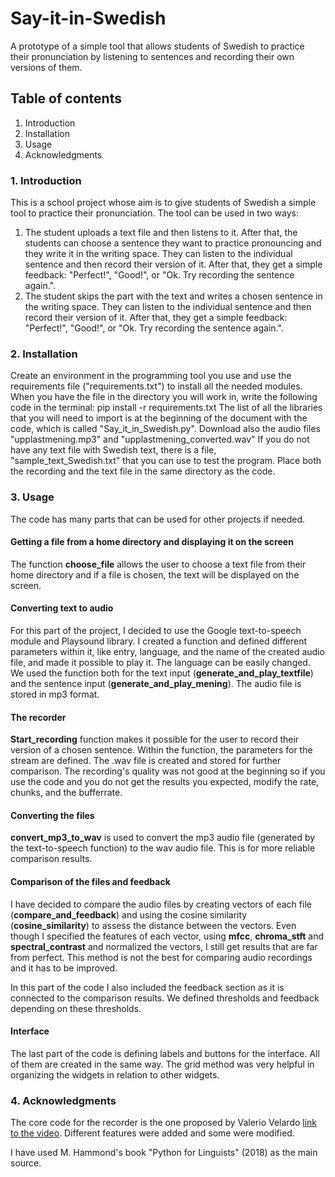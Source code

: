 # Say-it-in-Swedish

A prototype of a simple tool that allows students of Swedish to practice their pronunciation by listening to sentences and recording their own versions of them. 

## Table of contents  
1. Introduction
2. Installation
3. Usage
4. Acknowledgments


### 1. Introduction
This is a school project whose aim is to give students of Swedish a simple tool to practice their pronunciation.
The tool can be used in two ways:
1. The student uploads a text file and then listens to it. After that, the students can choose a sentence they want to practice pronouncing and they write it in the writing space. They can listen to the individual sentence and then record their version of it. After that, they get a simple feedback: "Perfect!", "Good!", or "Ok. Try recording the sentence again.".
2. The student skips the part with the text and writes a chosen sentence in the writing space. They can listen to the individual sentence and then record their version of it. After that, they get a simple feedback: "Perfect!", "Good!", or "Ok. Try recording the sentence again.".
   
### 2. Installation
Create an environment in the programming tool you use and use the requirements file ("requirements.txt") to install all the needed modules. When you have the file in the directory you will work in, write the following code in the terminal: pip install -r requirements.txt
The list of all the libraries that you will need to import is at the beginning of the document with the code, which is called "Say_it_in_Swedish.py". Download also the audio files "upplastmening.mp3" and "upplastmening_converted.wav" If you do not have any text file with Swedish text, there is a file, "sample_text_Swedish.txt" that you can use to test the program. Place both the recording and the text file in the same directory as the code.

### 3. Usage
The code has many parts that can be used for other projects if needed.  

#### Getting a file from a home directory and displaying it on the screen
The function **choose_file** allows the user to choose a text file from their home directory and if a file is chosen, the text will be displayed on the screen. 

#### Converting text to audio
For this part of the project, I decided to use the Google text-to-speech module and Playsound library. I created a function and defined different parameters within it, like entry, language, and the name of the created audio file, and made it possible to play it. The language can be easily changed. We used the function both for the text input (**generate_and_play_textfile**) and the sentence input (**generate_and_play_mening**). The audio file is stored in mp3 format. 

#### The recorder
**Start_recording** function makes it possible for the user to record their version of a chosen sentence. Within the function, the parameters for the stream are defined. The .wav file is created and stored for further comparison. The recording's quality was not good at the beginning so if you use the code and you do not get the results you expected, modify the rate, chunks, and the bufferrate. 

#### Converting the files
**convert_mp3_to_wav** is used to convert the mp3 audio file (generated by the text-to-speech function) to the wav audio file. This is for more reliable comparison results.

#### Comparison of the files and feedback
I have decided to compare the audio files by creating vectors of each file (**compare_and_feedback**) and using the cosine similarity (**cosine_similarity**) to assess the distance between the vectors. Even though I specified the features of each vector, using **mfcc**, **chroma_stft** and **spectral_contrast** and normalized the vectors, I still get results that are far from perfect. This method is not the best for comparing audio recordings and it has to be improved. 

In this part of the code I also included the feedback section as it is connected to the comparison results. We defined thresholds and feedback depending on these thresholds.

#### Interface
The last part of the code is defining labels and buttons for the interface. All of them are created in the same way. The grid method was very helpful in organizing the widgets in relation to other widgets. 

### 4. Acknowledgments 
The core code for the recorder is the one proposed by Valerio Velardo [link to the video](https://www.youtube.com/watch?v=e9CRZEi_feA). Different features were added and some were modified. 

I have used M. Hammond's book "Python for Linguists" (2018) as the main source. 





